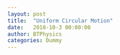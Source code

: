 ```yaml
---
layout: post
title:  "Uniform Circular Motion"
date:   2018-10-3 00:00:00
author: BTPhysics
categories: Dummy
---
```

